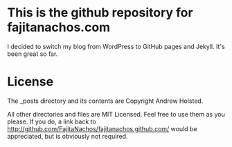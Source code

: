 This is the github repository for fajitanachos.com
==================================================

I decided to switch my blog from WordPress to GitHub pages and Jekyll. It's been great so far. 

License
========

The _posts directory and its contents are Copyright Andrew Holsted.

All other directories and files are MIT Licensed. Feel free to use them as you please. If you do, a link back to http://github.com/FajitaNachos/fajitanachos.github.com/ would be appreciated, but is obviously not required.